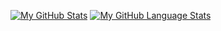 [![My GitHub Stats](https://github-readme-stats.vercel.app/api/?username=morrow98j&count_private=true&theme=tokyonight&showicons=true)]()
[![My GitHub Language Stats](https://github-readme-stats.vercel.app/api/top-langs/?username=morrow98j&langs_count=5&theme=tokyonight&layout=compact)]()
<!--
**Morrow98J/Morrow98J** is a ✨ _special_ ✨ repository because its `README.md` (this file) appears on your GitHub profile.

Here are some ideas to get you started:

- 🔭 I’m currently working on ...
- 🌱 I’m currently learning ...
- 👯 I’m looking to collaborate on ...
- 🤔 I’m looking for help with ...
- 💬 Ask me about ...
- 📫 How to reach me: ...
- 😄 Pronouns: ...
- ⚡ Fun fact: ...
-->
